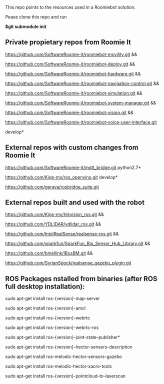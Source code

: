 This repo points to the resources used in a Roomiebot solution. 

Pease clone this repo and run 
 
 **$git submodule init**

## Private propietary repos from Roomie It

 https://github.com/SoftwareRoomie-it/roomiebot-movility.git &&

 https://github.com/SoftwareRoomie-it/roomiebot-deploy.git &&

 https://github.com/SoftwareRoomie-it/roomiebot-hardware.git &&

 https://github.com/SoftwareRoomie-it/roomiebot-navigation-control.git &&

 https://github.com/SoftwareRoomie-it/roomiebot-simulation.git &&

 https://github.com/SoftwareRoomie-it/roomiebot-system-manager.git &&

 https://github.com/SoftwareRoomie-it/roomiebot-vision.git &&

 https://github.com/SoftwareRoomie-it/roomiebot-voice-user-interface.git


develop*

## External repos with custom changes from Roomie It

https://github.com/SoftwareRoomie-it/mqtt_bridge.git  python2.7*

https://github.com/Kigs-mx/ros_openvino.git	develop*

https://github.com/gerava/rosbridge_suite.git

## External repos built and used with the robot

 https://github.com/Kigs-mx/hikvision_ros.git &&

 https://github.com/YDLIDAR/ydlidar_ros.git &&

 https://github.com/IntelRealSense/realsense-ros.git &&

 https://github.com/sparkfun/SparkFun_Bio_Sensor_Hub_Library.git &&

 https://github.com/bmellink/IBusBM.git &&

 https://github.com/SyrianSpock/realsense_gazebo_plugin.git 

## ROS Packages nstalled from binaries (after ROS full desktop installation):

sudo apt-get install ros-{version}-map-server

sudo apt-get install ros-{version}-amcl

sudo apt-get install ros-{version}-webrtc

sudo apt-get install ros-{version}-webrtc-ros

sudo apt-get install ros-{version}-joint-state-publisher*

sudo apt-get install ros-{version}-hector-sensors-description

sudo apt-get install ros-melodic-hector-sensors-gazebo

sudo apt-get install ros-melodic-hector-xacro-tools

sudo apt-get install ros-{version}-pointcloud-to-laserscan

